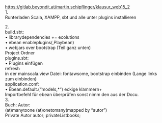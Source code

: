 # 
https://gitlab.beyondit.at/martin.schipflinger/klausur_web15_2<br>
1.<br>
Runterladen Scala, XAMPP, sbt und alle unter plugins installieren<br>

2.<br>
build.sbt:<br> 
•	librarydependencies += ecolutions<br>
•	ebean enableplugins(,Playbean)<br>
•	webjars over bootstrap (Teil ganz unten)<br>
Project Ordner<br>
plugins.sbt:<br>
•	Plugins einfügen<br>
refresh<br>
in der mainscala.view Datei: fontawsome, bootstrap einbinden (Lange links zum einbinden)<br>
application.conf: <br>
•	Ebean.default.(“models,*“) eckige klammern+<br>
Importbefehl für ebean überprüfen sonst nimm den aus der Docu.<br>
3.<br>
Buch:				              Autor:<br>
(at)manytoone			        (at)onetomany(mapped by “autor”)<br>
Private Autor autor;		    privateList<Buch>books;<br>
 

